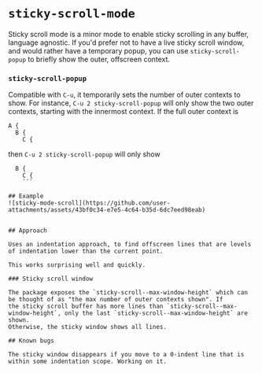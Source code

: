 # `sticky-scroll-mode`

Sticky scroll mode is a minor mode to enable sticky scrolling in any buffer, language agnostic.
If you'd prefer not to have a live sticky scroll window, and would rather have a temporary popup, you can use
`sticky-scroll-popup` to briefly show the outer, offscreen context.

### `sticky-scroll-popup`

Compatible with `C-u`, it temporarily sets the number of outer contexts to show.
For instance, `C-u 2 sticky-scroll-popup` will only show the two outer contexts, starting with the innermost context.
If the full outer context is 
```
A {
  B {
    C {
```
then `C-u 2 sticky-scroll-popup` will only show

```
  B {
    C {
    ```

## Example
![sticky-mode-scroll](https://github.com/user-attachments/assets/43bf0c34-e7e5-4c64-b35d-6dc7eed98eab)


## Approach 

Uses an indentation approach, to find offscreen lines that are levels of indentation lower than the current point.

This works surprising well and quickly.

### Sticky scroll window

The package exposes the `sticky-scroll--max-window-height` which can be thought of as "the max number of outer contexts shown". If
the sticky scroll buffer has more lines than `sticky-scroll--max-window-height`, only the last `sticky-scroll--max-window-height` are shown.
Otherwise, the sticky window shows all lines.

## Known bugs

The sticky window disappears if you move to a 0-indent line that is within some indentation scope. Working on it.
